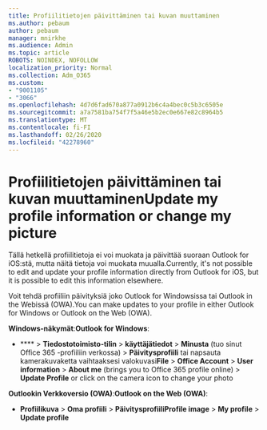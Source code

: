 ```yaml
---
title: Profiilitietojen päivittäminen tai kuvan muuttaminen
ms.author: pebaum
author: pebaum
manager: mnirkhe
ms.audience: Admin
ms.topic: article
ROBOTS: NOINDEX, NOFOLLOW
localization_priority: Normal
ms.collection: Adm_O365
ms.custom:
- "9001105"
- "3066"
ms.openlocfilehash: 4d7d6fad670a877a0912b6c4a4bec0c5b3c6505e
ms.sourcegitcommit: a7a7581ba754f7f5a46e5b2ec0e667e82c8964b5
ms.translationtype: MT
ms.contentlocale: fi-FI
ms.lasthandoff: 02/26/2020
ms.locfileid: "42278960"
---
```

# <a name="update-my-profile-information-or-change-my-picture"></a><span data-ttu-id="34b9e-102">Profiilitietojen päivittäminen tai kuvan muuttaminen</span><span class="sxs-lookup"><span data-stu-id="34b9e-102">Update my profile information or change my picture</span></span>

<span data-ttu-id="34b9e-103">Tällä hetkellä profiilitietoja ei voi muokata ja päivittää suoraan Outlook for iOS:stä, mutta näitä tietoja voi muokata muualla.</span><span class="sxs-lookup"><span data-stu-id="34b9e-103">Currently, it's not possible to edit and update your profile information directly from Outlook for iOS, but it is possible to edit this information elsewhere.</span></span> 

<span data-ttu-id="34b9e-104">Voit tehdä profiiliin päivityksiä joko Outlook for Windowsissa tai Outlook in the Webissä (OWA).</span><span class="sxs-lookup"><span data-stu-id="34b9e-104">You can make updates to your profile in either Outlook for Windows or Outlook on the Web (OWA).</span></span> 

<span data-ttu-id="34b9e-105">**Windows-näkymät**:</span><span class="sxs-lookup"><span data-stu-id="34b9e-105">**Outlook for Windows**:</span></span> 

- <span data-ttu-id="34b9e-106">\*\*\*\* > **Tiedostotoimisto-tilin** > **käyttäjätiedot** > **Minusta** (tuo sinut Office 365 -profiiliin verkossa) > **Päivitysprofiili** tai napsauta kamerakuvaketta vaihtaaksesi valokuvasi</span><span class="sxs-lookup"><span data-stu-id="34b9e-106">**File** > **Office Account** > **User information** > **About me** (brings you to Office 365 profile online) > **Update Profile** or click on the camera icon to change your photo</span></span>  
  
<span data-ttu-id="34b9e-107">**Outlookin Verkkoversio (OWA)**:</span><span class="sxs-lookup"><span data-stu-id="34b9e-107">**Outlook on the Web (OWA)**:</span></span> 

- <span data-ttu-id="34b9e-108">**Profiilikuva** > **Oma profiili** > **Päivitysprofiili**</span><span class="sxs-lookup"><span data-stu-id="34b9e-108">**Profile image** > **My profile** > **Update profile**</span></span>
